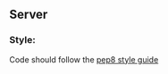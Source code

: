 ## Server


### Style:

Code should follow the
[pep8 style guide](https://www.python.org/dev/peps/pep-0008/)
